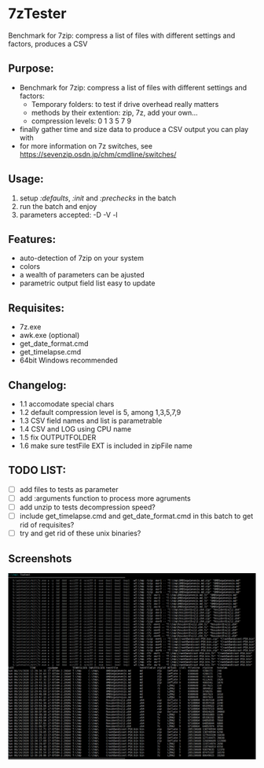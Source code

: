 # 7zTester
Benchmark for 7zip: compress a list of files with different settings and factors, produces a CSV 

## Purpose:
- Benchmark for 7zip: compress a list of files with different settings and factors:
   + Temporary folders: to test if drive overhead really matters
   + methods by their extention: zip, 7z, add your own...
   + compression levels: 0 1 3 5 7 9
- finally gather time and size data to produce a CSV output you can play with
- for more information on 7z switches, see https://sevenzip.osdn.jp/chm/cmdline/switches/


## Usage:
1. setup _:defaults_, _:init_ and _:prechecks_ in the batch
2. run the batch and enjoy
3. parameters accepted: -D -V -l


## Features:
- auto-detection of 7zip on your system
- colors
- a wealth of parameters can be ajusted
- parametric output field list easy to update


## Requisites:
- 7z.exe
- awk.exe (optional)
- get_date_format.cmd
- get_timelapse.cmd
- 64bit Windows recommended


## Changelog:
* 1.1  accomodate special chars
* 1.2  default compression level is 5, among 1,3,5,7,9
* 1.3  CSV field names and list is parametrable
* 1.4  CSV and LOG using CPU name
* 1.5  fix OUTPUTFOLDER
* 1.6  make sure testFile EXT is included in zipFile name


## TODO LIST:
- [ ] add files to tests as parameter
- [ ] add :arguments function to process more agruments
- [ ] add unzip to tests decompression speed?
- [ ] include get_timelapse.cmd and get_date_format.cmd in this batch to get rid of requisites?
- [ ] try and get rid of these unix binaries?

Screenshots
-----------
![Output](https://github.com/audioscavenger/7zTester/blob/master/assets/7zTester-1.6-output.png)

